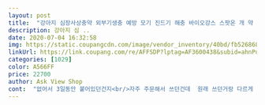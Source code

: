 ```yaml
---
layout: post 
title:  "강아지 심장사상충약 외부기생충 예방 모기 진드기 해충 바이오강스 스팟온 개 약 퇴치제 하트가드 넥스가드 스펙트라 프론트라인 대체용 바이오스포틱스, 5개, 1ml" 
description: 강아지 심 ..
date: 2020-07-04 16:32:58 
img: https://static.coupangcdn.com/image/vendor_inventory/40bd/fb5268686a936c9681bd41c59c7f45eee4591f981d63d1dcd194771b3732.jpg 
linkUrl: https://link.coupang.com/re/AFFSDP?lptag=AF3600438&subid=ahnPublicAsk&pageKey=1593667095&itemId=2905614247&vendorItemId=5483437999&traceid=V0-113-149e92ab01846286 
categories: [1029] 
color: A566FF 
price: 22700 
author: Ask View Shop 
cont:  "없어서 3일동안 붙어있던건지<br/>자주 주문해서 쓰던건데  원래 쓰던거랑 다르게 고양이 그림이라 이번엔 반신반의로 시켜봤는데 그림만 다르고 내용물은 다 똑같네용 ㅎㅎ 안심하고 쓸게요 ! 늘 빠른배송 친절한 상담 감사합니당!<br/>잘 모르겠지만 진드기가 말라있었고 별 증상도 아직 없고 해서 약효가 있던건가 싶습니다.<br/><br/>제가 강아지가 아니라서 잘 모르지만 바르고 난후 별탈 없고 올 여름 가을 잘 넘어가길 바래봅니다.<br/><br/>캠핑 가기전에 바르고 갔는데 갔다온지 3일뒤 집에 있다가 진드기가 기어나왔어요<br/>효과가 있어서 기어나온건지<br/>" 
---
```

